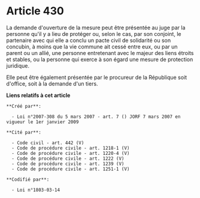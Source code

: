 # Article 430

La demande d'ouverture de la mesure peut être présentée au juge par la personne qu'il y a lieu de protéger ou, selon le cas,
par son conjoint, le partenaire avec qui elle a conclu un pacte civil de solidarité ou son concubin, à moins que la vie
commune ait cessé entre eux, ou par un parent ou un allié, une personne entretenant avec le majeur des liens étroits et
stables, ou la personne qui exerce à son égard une mesure de protection juridique.

Elle peut être également présentée par le procureur de la République soit d'office, soit à la demande d'un tiers.

**Liens relatifs à cet article**

	**Créé par**:

	  - Loi n°2007-308 du 5 mars 2007 - art. 7 () JORF 7 mars 2007 en vigueur le 1er janvier 2009

	**Cité par**:

	  - Code civil - art. 442 (V)
	  - Code de procédure civile - art. 1218-1 (V)
	  - Code de procédure civile - art. 1220-4 (V)
	  - Code de procédure civile - art. 1222 (V)
	  - Code de procédure civile - art. 1239 (V)
	  - Code de procédure civile - art. 1251-1 (V)

	**Codifié par**:

	  - Loi n°1803-03-14
